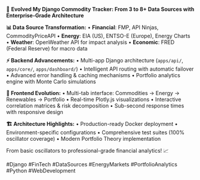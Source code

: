 🚀 **Evolved My Django Commodity Tracker: From 3 to 8+ Data Sources with Enterprise-Grade Architecture**

**📊 Data Source Transformation:**
• **Financial**: FMP, API Ninjas, CommodityPriceAPI 
• **Energy**: EIA (US), ENTSO-E (Europe), Energy Charts
• **Weather**: OpenWeather API for impact analysis
• **Economic**: FRED (Federal Reserve) for macro data

**⚡ Backend Advancements:**
• Multi-app Django architecture (`apps/api/`, `apps/core/`, `apps/dashboard/`)
• Intelligent API routing with automatic failover
• Advanced error handling & caching mechanisms
• Portfolio analytics engine with Monte Carlo simulations

**🎨 Frontend Evolution:**
• Multi-tab interface: Commodities → Energy → Renewables → Portfolio
• Real-time Plotly.js visualizations
• Interactive correlation matrices & risk decomposition
• Sub-second response times with responsive design

**🏗️ Architecture Highlights:**
• Production-ready Docker deployment
• Environment-specific configurations
• Comprehensive test suites (100% oscillator coverage)
• Modern Portfolio Theory implementation

From basic oscillators to professional-grade financial analytics! 📈

#Django #FinTech #DataSources #EnergyMarkets #PortfolioAnalytics #Python #WebDevelopment
